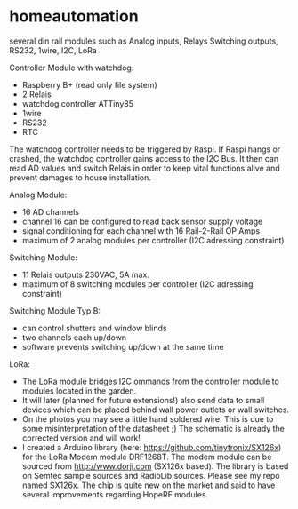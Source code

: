 # homeautomation
several din rail modules such as Analog inputs, Relays Switching outputs, RS232, 1wire, I2C, LoRa

Controller Module with watchdog:
- Raspberry B+ (read only file system)
- 2 Relais
- watchdog controller ATTiny85
- 1wire
- RS232
- RTC

The watchdog controller needs to be triggered by Raspi. If Raspi hangs or crashed, the watchdog controller
gains access to the I2C Bus. It then can read AD values and switch Relais in order to keep vital functions
alive and prevent damages to house installation.

Analog Module:
- 16 AD channels
- channel 16 can be configured to read back sensor supply voltage
- signal conditioning for each channel with 16 Rail-2-Rail OP Amps
- maximum of 2 analog modules per controller (I2C adressing constraint)

Switching Module:
- 11 Relais outputs 230VAC, 5A max.
- maximum of 8 switching modules per controller (I2C adressing constraint) 

Switching Module Typ B:
- can control shutters and window blinds
- two channels each up/down
- software prevents switching up/down at the same time

LoRa:
- The LoRa module bridges I2C ommands from the controller module to modules located in the garden.
- It will later (planned for future extensions!) also send data to small devices which can be placed behind wall power outlets or 
wall switches.
- On the photos you may see a little hand soldered wire. This is due to some misinterpretation of the datasheet ;)
The schematic is already the corrected version and will work!
- I created a Arduino library (here: https://github.com/tinytronix/SX126x) for the LoRa Modem module DRF1268T. The modem module can be sourced from http://www.dorji.com (SX126x based). The library is based on Semtec sample sources and RadioLib sources. Please see my repo named SX126x. The chip is quite new on the market and said to have several improvements regarding HopeRF modules.

